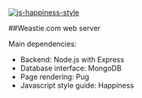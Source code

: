 [![js-happiness-style](https://cdn.rawgit.com/JedWatson/happiness/master/badge.svg)](https://github.com/JedWatson/happiness)

##Weastie.com web server

Main dependencies:
* Backend: Node.js with Express
* Database interface: MongoDB
* Page rendering: Pug
* Javascript style guide: Happiness
